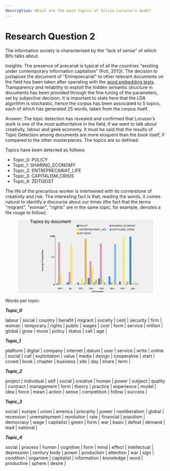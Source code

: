 ```yaml
---
description: Which are the main topics of Silvio Lorusso's book?
---
```


# Research Question 2

The information society is characterised by the "lack of sense" of which Bifo talks about.

Insights: The presence of precariat is typical of all the countries "existing under contemporary information capitalism" (Foti, 2013). The decision to juxtapose the document of "Entreprecariat" to other relevant documents on the field has been taken after operating with the [word embedding tests](../distant-reading.md). Transparency and reliability to exploit the hidden semantic structure in documents has been provided through the fine tuning of the parameters, set by subjective decision. It is important to state here that the LDA algorithm is stochastic, hence the corpus has been associated to 5 topics, each of which has generated 25 words, taken from the corpus itself.&#x20;

Answer: The topic detection has revealed and confirmed that Lorusso's work is one of the most authoritative in the field, if we want to talk about creativity, labour and geek economy. It must be said that the results of Topic Detection among documents are more eloquent than the book itself, if compared to the other masterpieces. The topics are so defined:

Topics have been detected as follows:

* Topic\_0: POLICY
* Topic\_1: SHARING\_ECONOMY
* Topic\_2: ENTREPRECARIAT\_LIFE
* Topic\_3: CAPITALISM\_CRISIS
* Topic\_4: ZEITGEIST

The life of the precarious worker is intertwined with its cornerstone of creativity and risk. The interesting fact is that, reading the words, it comes natural to identify a discourse about our times (the fact that the terms "migrant", "woman", "rights" are in the same topic, for example, denotes a file rouge to follow).

<figure><img src="https://raw.githubusercontent.com/Entreprecariat/Entreprecariat/main/.gitbook/assets/TopicsByDocument.JPG" alt=""><figcaption></figcaption></figure>

Words per topic:

_**Topic\_0**_

labour | social | country | benefit | migrant | society | cent | security | firm | woman | temporary | rights | public | wages | cost | form | service | million | global | grow | move | policy | status | call | age |

_**Topic\_1**_

platform | digital | company | internet | datum | user | service | write | online | social | call | exploitation | value | media | design | cooperative | start | crowd | book | chapter | business | site | day | share | term |

_**Topic\_2**_

project | individual | self | social | creative | human | power | subject | quality | contract | management | form | theory | practice | experience | model | idea | force | mean | action | sense | competition | follow | success |

_**Topic\_3**_

social | europe | union | america | precarity | power | neoliberalism | global | recession | unemployment | revolution | rate | financial | populism | democracy | wage | capitalist | green | form | war | basic | defeat | demand | lead | national |

_**Topic\_4**_

social | process | human | cognitive | form | mind | effect | intellectual | depression | century body | power | production | attention | war | sign | condition | organism | capitalist | information | knowledge | word | productive | sphere | desire |
